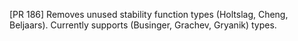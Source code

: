 [PR 186] Removes unused stability function types (Holtslag, Cheng, Beljaars). Currently supports (Businger, Grachev, Gryanik) types.  
